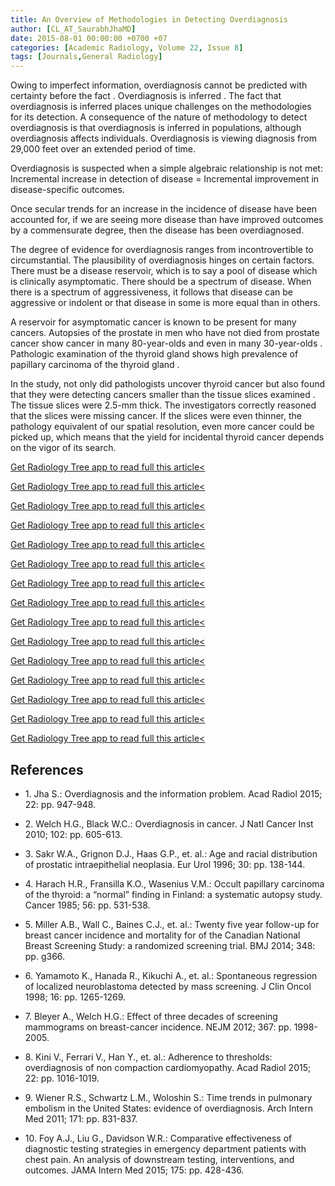 ```yaml
---
title: An Overview of Methodologies in Detecting Overdiagnosis
author: [CL_AT_SaurabhJhaMD]
date: 2015-08-01 00:00:00 +0700 +07
categories: [Academic Radiology, Volume 22, Issue 8]
tags: [Journals,General Radiology]
---
```

Owing to imperfect information, overdiagnosis cannot be predicted with certainty before the fact . Overdiagnosis is inferred . The fact that overdiagnosis is inferred places unique challenges on the methodologies for its detection. A consequence of the nature of methodology to detect overdiagnosis is that overdiagnosis is inferred in populations, although overdiagnosis affects individuals. Overdiagnosis is viewing diagnosis from 29,000 feet over an extended period of time.

Overdiagnosis is suspected when a simple algebraic relationship is not met: Incremental increase in detection of disease = Incremental improvement in disease-specific outcomes.

Once secular trends for an increase in the incidence of disease have been accounted for, if we are seeing more disease than have improved outcomes by a commensurate degree, then the disease has been overdiagnosed.

The degree of evidence for overdiagnosis ranges from incontrovertible to circumstantial. The plausibility of overdiagnosis hinges on certain factors. There must be a disease reservoir, which is to say a pool of disease which is clinically asymptomatic. There should be a spectrum of disease. When there is a spectrum of aggressiveness, it follows that disease can be aggressive or indolent or that disease in some is more equal than in others.

A reservoir for asymptomatic cancer is known to be present for many cancers. Autopsies of the prostate in men who have not died from prostate cancer show cancer in many 80-year-olds and even in many 30-year-olds . Pathologic examination of the thyroid gland shows high prevalence of papillary carcinoma of the thyroid gland .

In the study, not only did pathologists uncover thyroid cancer but also found that they were detecting cancers smaller than the tissue slices examined . The tissue slices were 2.5-mm thick. The investigators correctly reasoned that the slices were missing cancer. If the slices were even thinner, the pathology equivalent of our spatial resolution, even more cancer could be picked up, which means that the yield for incidental thyroid cancer depends on the vigor of its search.

[Get Radiology Tree app to read full this article<](https://clinicalpub.com/app)

[Get Radiology Tree app to read full this article<](https://clinicalpub.com/app)

[Get Radiology Tree app to read full this article<](https://clinicalpub.com/app)

[Get Radiology Tree app to read full this article<](https://clinicalpub.com/app)

[Get Radiology Tree app to read full this article<](https://clinicalpub.com/app)

[Get Radiology Tree app to read full this article<](https://clinicalpub.com/app)

[Get Radiology Tree app to read full this article<](https://clinicalpub.com/app)

[Get Radiology Tree app to read full this article<](https://clinicalpub.com/app)

[Get Radiology Tree app to read full this article<](https://clinicalpub.com/app)

[Get Radiology Tree app to read full this article<](https://clinicalpub.com/app)

[Get Radiology Tree app to read full this article<](https://clinicalpub.com/app)

[Get Radiology Tree app to read full this article<](https://clinicalpub.com/app)

[Get Radiology Tree app to read full this article<](https://clinicalpub.com/app)

[Get Radiology Tree app to read full this article<](https://clinicalpub.com/app)

[Get Radiology Tree app to read full this article<](https://clinicalpub.com/app)

## References

- 1\. Jha S.: Overdiagnosis and the information problem. Acad Radiol 2015; 22: pp. 947-948.


- 2\. Welch H.G., Black W.C.: Overdiagnosis in cancer. J Natl Cancer Inst 2010; 102: pp. 605-613.


- 3\. Sakr W.A., Grignon D.J., Haas G.P., et. al.: Age and racial distribution of prostatic intraepithelial neoplasia. Eur Urol 1996; 30: pp. 138-144.


- 4\. Harach H.R., Fransilla K.O., Wasenius V.M.: Occult papillary carcinoma of the thyroid: a “normal” finding in Finland: a systematic autopsy study. Cancer 1985; 56: pp. 531-538.


- 5\. Miller A.B., Wall C., Baines C.J., et. al.: Twenty five year follow-up for breast cancer incidence and mortality for of the Canadian National Breast Screening Study: a randomized screening trial. BMJ 2014; 348: pp. g366.


- 6\. Yamamoto K., Hanada R., Kikuchi A., et. al.: Spontaneous regression of localized neuroblastoma detected by mass screening. J Clin Oncol 1998; 16: pp. 1265-1269.


- 7\. Bleyer A., Welch H.G.: Effect of three decades of screening mammograms on breast-cancer incidence. NEJM 2012; 367: pp. 1998-2005.


- 8\. Kini V., Ferrari V., Han Y., et. al.: Adherence to thresholds: overdiagnosis of non compaction cardiomyopathy. Acad Radiol 2015; 22: pp. 1016-1019.


- 9\. Wiener R.S., Schwartz L.M., Woloshin S.: Time trends in pulmonary embolism in the United States: evidence of overdiagnosis. Arch Intern Med 2011; 171: pp. 831-837.


- 10\. Foy A.J., Liu G., Davidson W.R.: Comparative effectiveness of diagnostic testing strategies in emergency department patients with chest pain. An analysis of downstream testing, interventions, and outcomes. JAMA Intern Med 2015; 175: pp. 428-436.